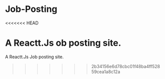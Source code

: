 # Job-Posting
<<<<<<< HEAD

A Reactt.Js ob posting site.
=======
A Reactt.Js Job posting site.
>>>>>>> 2b34156e6d78cbc01f48ba4ff52859cea1a8c12a
